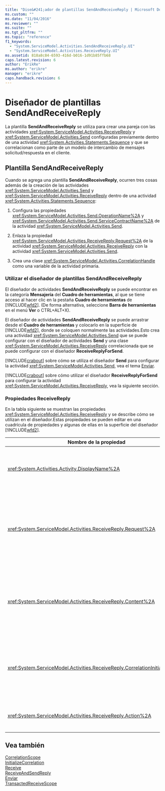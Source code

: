 ```yaml
---
title: "Dise&#241;ador de plantillas SendAndReceiveReply | Microsoft Docs"
ms.custom: ""
ms.date: "11/04/2016"
ms.reviewer: ""
ms.suite: ""
ms.tgt_pltfrm: ""
ms.topic: "reference"
f1_keywords: 
  - "System.ServiceModel.Activities.SendAndReceiveReply.UI"
  - "System.ServiceModel.Activities.ReceiveReply.UI"
ms.assetid: 818a8c84-6593-416d-b016-1d91b85ffb68
caps.latest.revision: 6
author: "ErikRe"
ms.author: "erikre"
manager: "erikre"
caps.handback.revision: 6
---
```

# Dise&#241;ador de plantillas SendAndReceiveReply
La plantilla **SendAndReceiveReply** se utiliza para crear una pareja con las actividades <xref:System.ServiceModel.Activities.ReceiveReply> y <xref:System.ServiceModel.Activities.Send> configuradas previamente dentro de una actividad <xref:System.Activities.Statements.Sequence> y que se correlacionan como parte de un modelo de intercambio de mensajes solicitud\/respuesta en el cliente.  
  
## Plantilla SendAndReceiveReply  
 Cuando se agrega una plantilla **SendAndReceiveReply**, ocurren tres cosas además de la creación de las actividades <xref:System.ServiceModel.Activities.Send> y <xref:System.ServiceModel.Activities.ReceiveReply> dentro de una actividad <xref:System.Activities.Statements.Sequence>:  
  
1.  Configura las propiedades <xref:System.ServiceModel.Activities.Send.OperationName%2A> y <xref:System.ServiceModel.Activities.Send.ServiceContractName%2A> de la actividad <xref:System.ServiceModel.Activities.Send>.  
  
2.  Enlaza la propiedad <xref:System.ServiceModel.Activities.ReceiveReply.Request%2A> de la actividad <xref:System.ServiceModel.Activities.ReceiveReply> con la actividad <xref:System.ServiceModel.Activities.Send>.  
  
3.  Crea una clase <xref:System.ServiceModel.Activities.CorrelationHandle> como una variable de la actividad primaria.  
  
### Utilizar el diseñador de plantillas SendAndReceiveReply  
 El diseñador de actividades **SendAndReceiveReply** se puede encontrar en la categoría **Mensajería** del **Cuadro de herramientas**, al que se tiene acceso al hacer clic en la pestaña **Cuadro de herramientas** de [!INCLUDE[wfd2](../workflow-designer/includes/wfd2_md.md)]. \(De forma alternativa, seleccione **Barra de herramientas** en el menú **Ver** o CTRL\+ALT\+X\).  
  
 El diseñador de actividades **SendAndReceiveReply** se puede arrastrar desde el **Cuadro de herramientas** y colocarlo en la superficie de [!INCLUDE[wfd2](../workflow-designer/includes/wfd2_md.md)], donde se coloquen normalmente las actividades.Esto crea una actividad <xref:System.ServiceModel.Activities.Send> que se puede configurar con el diseñador de actividades **Send** y una clase <xref:System.ServiceModel.Activities.ReceiveReply> correlacionada que se puede configurar con el diseñador **ReceiveReplyForSend**.  
  
 [!INCLUDE[crabout](../test/includes/crabout_md.md)] sobre cómo se utiliza el diseñador **Send** para configurar la actividad <xref:System.ServiceModel.Activities.Send>, vea el tema [Enviar](../workflow-designer/send-activity-designer.md).  
  
 [!INCLUDE[crabout](../test/includes/crabout_md.md)] sobre cómo utilizar el diseñador **ReceiveReplyForSend** para configurar la actividad <xref:System.ServiceModel.Activities.ReceiveReply>, vea la siguiente sección.  
  
### Propiedades ReceiveReply  
 En la tabla siguiente se muestran las propiedades <xref:System.ServiceModel.Activities.ReceiveReply> y se describe cómo se utilizan en el diseñador.Estas propiedades se pueden editar en una cuadrícula de propiedades y algunas de ellas en la superficie del diseñador [!INCLUDE[wfd2](../workflow-designer/includes/wfd2_md.md)].  
  
|Nombre de la propiedad|Obligatorio|Uso|  
|----------------------------|-----------------|---------|  
|<xref:System.Activities.Activity.DisplayName%2A>|False|Nombre opcional descriptivo de la actividad <xref:System.ServiceModel.Activities.ReceiveReply>.El valor predeterminado es ReceiveReplyForSend.<br /><br /> Aunque no es obligatorio utilizar un valor no predeterminado para la propiedad <xref:System.Activities.Activity.DisplayName%2A> descriptiva, se recomienza utilizar uno.|  
|<xref:System.ServiceModel.Activities.ReceiveReply.Request%2A>|True|Referencia a la actividad <xref:System.ServiceModel.Activities.Send> emparejada con esta actividad <xref:System.ServiceModel.Activities.ReceiveReply>.Esta propiedad no debe ser **null**.Las actividades <xref:System.ServiceModel.Activities.Send> y <xref:System.ServiceModel.Activities.ReceiveReply> se usan juntas en el lado de cliente para crear un modelo de mensajería de solicitud\/respuesta.Esta propiedad especifica qué actividad <xref:System.ServiceModel.Activities.Send> se usará para formar la pareja.En el diseñador, no puede editar esta propiedad porque se enlaza automáticamente a la actividad <xref:System.ServiceModel.Activities.Send> a partir de la cual se creó la actividad <xref:System.ServiceModel.Activities.ReceiveReply>.|  
|<xref:System.ServiceModel.Activities.ReceiveReply.Content%2A>|False|Especifica el mensaje o contenido del parámetro que se va a recibir.Puede ser una actividad <xref:System.ServiceModel.Activities.ReceiveMessageContent> o una actividad <xref:System.ServiceModel.Activities.ReceiveParametersContent>.Modifique esta propiedad, para ello haga clic en el botón de puntos suspensivos junto al campo **Contenido** en la cuadrícula de propiedades o haga clic en el botón **Definir...** junto a la etiqueta **Contenido** en la superficie del diseñador de actividades **Receive**.Ambos muestran el cuadro de diálogo **Definición de contenido**.[!INCLUDE[crabout](../test/includes/crabout_md.md)] cómo usar este cuadro, vea el tema [Definición de contenido \(cuadro de diálogo\)](../workflow-designer/content-definition-dialog-box.md).|  
|<xref:System.ServiceModel.Activities.ReceiveReply.CorrelationInitializers%2A>|False|Especifica la colección de objetos <xref:System.ServiceModel.Activities.CorrelationInitializer> que inicializan varios objetos <xref:System.ServiceModel.Activities.CorrelationHandle> que configuran esta actividad <xref:System.ServiceModel.Activities.Receive> en el flujo de trabajo.Haga clic en el botón de puntos suspensivos junto a la propiedad <xref:System.ServiceModel.Activities.Receive.CorrelationInitializers%2A> en la cuadrícula de propiedades para abrir el cuadro de diálogo **Agregar inicializadores de correlación**.[!INCLUDE[crabout](../test/includes/crabout_md.md)] cómo usar este cuadro, vea el tema [Agregar CorrelationInitializers \(cuadro de diálogo\)](../workflow-designer/add-correlationinitializers-dialog-box.md).|  
|<xref:System.ServiceModel.Activities.ReceiveReply.Action%2A>|False|Especifica el encabezado de acción del mensaje.Si no se establece explícitamente, el valor predeterminado será:<br /><br /> **https:\/\/tempuri.org\/{espacio de nombres del contrato de servicio}\/{nombre del contrato de servicio}\/{nombre de la operación}.**|  
  
## Vea también  
 [CorrelationScope](../workflow-designer/correlationscope-activity-designer.md)   
 [InitializeCorrelation](../workflow-designer/initializecorrelation-activity-designer.md)   
 [Receive](../workflow-designer/receive-activity-designer.md)   
 [ReceiveAndSendReply](../workflow-designer/receiveandsendreply-template-designer.md)   
 [Enviar](../workflow-designer/send-activity-designer.md)   
 [TransactedReceiveScope](../workflow-designer/transactedreceivescope-activity-designer.md)